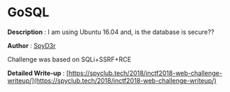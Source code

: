 # GoSQL

**Description** : I am using Ubuntu 16.04 and, is the database is secure??   

**Author** : [SpyD3r](https://twitter.com/tarunkantg)  

Challenge was based on SQLi+SSRF+RCE  

**Detailed Write-up** : [https://spyclub.tech/2018/inctf2018-web-challenge-writeup/](https://spyclub.tech/2018/inctf2018-web-challenge-writeup/)  


